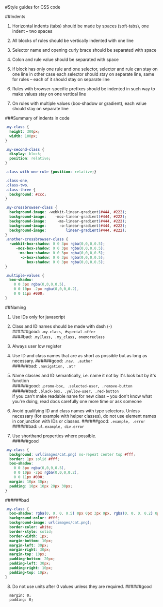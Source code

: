 #Style guides for CSS code

##Indents

1. Horizontal indents (tabs) should be made by spaces (soft-tabs), one indent – two spaces

2. All blocks of rules should be vertically indented with one line

3. Selector name and opening curly brace should be separated with space

4. Colon and rule value should be separated with space

5. If block has only one rule and one selector, selector and rule can stay on one line
  in other case each selector should stay on separate line, same for rules – each of it should stay on separate line
  
6. Rules with browser-specific prefixes should be indented in such way to make values stay on one vertical line

7. On rules with multiple values (box-shadow or gradient), each value should stay on separate line

###Summary of indents in code

``` css
.my-class {
  height: 300px;
  width: 100px;
}

.my-second-class {
  display: block;
  position: relative;
}

.class-with-one-rule {position: relative;}

.class-one,
.class-two,
.class-three {
  background: #ccc;
}

.my-crossbrowser-class {
  background-image: -webkit-linear-gradient(#444, #222);
  background-image:    -moz-linear-gradient(#444, #222);
  background-image:     -ms-linear-gradient(#444, #222);
  background-image:      -o-linear-gradient(#444, #222);
  background-image:         linear-gradient(#444, #222);
}
.another-crossbrowser-class {
  -webkit-box-shadow: 0 0 3px rgba(0,0,0,0.5);
     -moz-box-shadow: 0 0 3px rgba(0,0,0,0.5);
      -ms-box-shadow: 0 0 3px rgba(0,0,0,0.5);
       -o-box-shadow: 0 0 3px rgba(0,0,0,0.5);
          box-shadow: 0 0 3px rgba(0,0,0,0.5);
}

.multiple-values {
  box-shadow: 
    0 0 3px rgba(0,0,0,0.5),
    0 0 10px -2px rgba(0,0,0,0.2),
    0 0 11px #000;
}
```

##Naming

1. Use IDs only for javascript

2. Class and ID names should be made with dash (-)   
######good:
```.my-class, #special-offer```    
####bad:
```.myClass, .my_class, onemoreclass```   

3. Always user low register

4. Use ID and class names that are as short as possible but as long as necessary.
######good:
```.nav, .author```   
######bad:
```.navigation, .atr```    

5. Name classes and ID semantically, i.e. name it not by it's look but by it's function   
######good:
```.promo-box, .selected-user, .remove-button```   
######bad:
```.black-box, .yellow-user, .red-button```   
if you can't make readable name for new class – you don't know what you're doing, read docs carefully one more time or ask someone

6. Avoid qualifying ID and class names with type selectors.
Unless necessary (for example with helper classes), do not use element names in conjunction with IDs or classes.
######good:
```.example, .error```
######bad:
```ul.example, div.error```
  
7. Use shorthand properties where possible.     
######good

```css
.my-class {
  background: url(images/cat.png) no-repeat center top #fff;
  border: 1px solid #fff;
  box-shadow: 
    0 0 3px rgba(0,0,0,0.5),
    0 0 10px -2px rgba(0,0,0,0.2),
    0 0 11px #000;
  margin: 10px 30px;
  padding: 10px 10px 20px 30px;
}
```
######bad
```css
.my-class {
  box-shadow: rgba(0, 0, 0, 0.5) 0px 0px 3px 0px, rgba(0, 0, 0, 0.2) 0px 0px 10px -2px, black 0px 0px 11px 0px;
  background-color: #fff;
  background-image: url(images/cat.png);
  border-color: white;
  border-style: solid;
  border-width: 1px;
  margin-bottom: 10px;
  margin-left: 30px;
  margin-right: 30px;
  margin-top: 10px;
  padding-bottom: 20px;
  padding-left: 30px;
  padding-right: 10px;
  padding-top: 10px;
}
```

8. Do not use units after 0 values unless they are required.
######good    
```
  margin: 0;
  padding: 0;
```